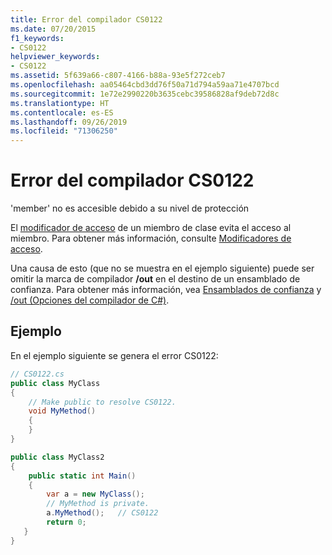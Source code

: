 ```yaml
---
title: Error del compilador CS0122
ms.date: 07/20/2015
f1_keywords:
- CS0122
helpviewer_keywords:
- CS0122
ms.assetid: 5f639a66-c807-4166-b88a-93e5f272ceb7
ms.openlocfilehash: aa05464cbd3dd76f50a71d794a59aa71e4707bcd
ms.sourcegitcommit: 1e72e2990220b3635cebc39586828af9deb72d8c
ms.translationtype: HT
ms.contentlocale: es-ES
ms.lasthandoff: 09/26/2019
ms.locfileid: "71306250"
---
```

# <a name="compiler-error-cs0122"></a>Error del compilador CS0122

'member' no es accesible debido a su nivel de protección

 El [modificador de acceso](../keywords/modifiers.md) de un miembro de clase evita el acceso al miembro. Para obtener más información, consulte [Modificadores de acceso](../../programming-guide/classes-and-structs/access-modifiers.md).

 Una causa de esto (que no se muestra en el ejemplo siguiente) puede ser omitir la marca de compilador **/out** en el destino de un ensamblado de confianza. Para obtener más información, vea [Ensamblados de confianza](../../../standard/assembly/friend.md) y [/out (Opciones del compilador de C#)](../compiler-options/out-compiler-option.md).

## <a name="example"></a>Ejemplo

 En el ejemplo siguiente se genera el error CS0122:

```csharp
// CS0122.cs
public class MyClass
{
    // Make public to resolve CS0122.
    void MyMethod()
    {
    }
}

public class MyClass2
{
    public static int Main()
    {  
        var a = new MyClass();  
        // MyMethod is private.
        a.MyMethod();   // CS0122
        return 0;
   }
}
```
